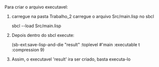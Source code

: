 Para criar o arquivo executavel:

1. carregue na pasta Trabalho_2 carregue o arquivo Src/main.lisp no sbcl

    sbcl --load Src/main.lisp

2. Depois dentro do sbcl execute:

    (sb-ext:save-lisp-and-die "result" :toplevel #'main :executable t :compression 9)

3. Assim, o executavel 'result' ira ser criado, basta executa-lo
